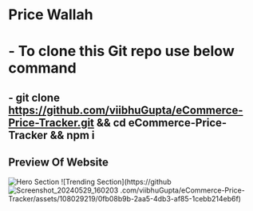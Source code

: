 # Price Wallah  

# - To clone this Git repo use below command
## - git clone https://github.com/viibhuGupta/eCommerce-Price-Tracker.git && cd eCommerce-Price-Tracker && npm i

## Preview Of Website
![Hero Section](https://github.com/viibhuGupta/eCommerce-Price-Tracker/assets/108029219/3da593ec-7170-4d54-9e67-6fa795c6c389)
![Trending Section](https://github![Screenshot_20240529_160203](https://github.com/viibhuGupta/eCommerce-Price-Tracker/assets/108029219/d5fb4a44-75db-458a-8e49-aa9e13cf6632)
.com/viibhuGupta/eCommerce-Price-Tracker/assets/108029219/0fb08b9b-2aa5-4db3-af85-1cebb214eb6f)













